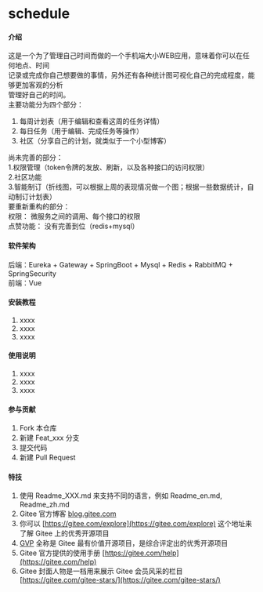 # schedule

#### 介绍

这是一个为了管理自己时间而做的一个手机端大小WEB应用，意味着你可以在任何地点、时间  
记录或完成你自己想要做的事情，另外还有各种统计图可视化自己的完成程度，能够更加客观的分析  
管理好自己的时间。  
主要功能分为四个部分：  
1. 每周计划表（用于编辑和查看这周的任务详情）  
2. 每日任务（用于编辑、完成任务等操作） 
3. 社区（分享自己的计划，就类似于一个小型博客） 

尚未完善的部分：  
1.权限管理（token令牌的发放、刷新，以及各种接口的访问权限）  
2.社区功能  
3.智能制订（折线图，可以根据上周的表现情况做一个图；根据一些数据统计，自动制订计划表）  
要重新重构的部分：  
权限： 微服务之间的调用、每个接口的权限  
点赞功能： 没有完善到位（redis+mysql）

#### 软件架构

后端：Eureka + Gateway + SpringBoot + Mysql + Redis + RabbitMQ + SpringSecurity  
前端：Vue
#### 安装教程

1. xxxx
2. xxxx
3. xxxx

#### 使用说明

1. xxxx
2. xxxx
3. xxxx

#### 参与贡献

1. Fork 本仓库
2. 新建 Feat_xxx 分支
3. 提交代码
4. 新建 Pull Request

#### 特技

1. 使用 Readme\_XXX.md 来支持不同的语言，例如 Readme\_en.md, Readme\_zh.md
2. Gitee 官方博客 [blog.gitee.com](https://blog.gitee.com)
3. 你可以 [https://gitee.com/explore](https://gitee.com/explore) 这个地址来了解 Gitee 上的优秀开源项目
4. [GVP](https://gitee.com/gvp) 全称是 Gitee 最有价值开源项目，是综合评定出的优秀开源项目
5. Gitee 官方提供的使用手册 [https://gitee.com/help](https://gitee.com/help)
6. Gitee 封面人物是一档用来展示 Gitee 会员风采的栏目 [https://gitee.com/gitee-stars/](https://gitee.com/gitee-stars/)

